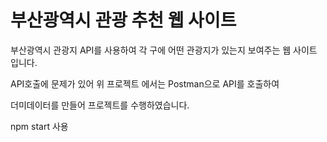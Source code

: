 # 부산광역시 관광 추천 웹 사이트

부산광역시 관광지 API를 사용하여 각 구에 어떤 관광지가 있는지 보여주는 웹 사이트 입니다.

API호출에 문제가 있어 위 프로젝트 에서는 Postman으로 API를 호출하여

더미데이터를 만들어 프로젝트를 수행하였습니다.

npm start 사용
